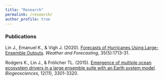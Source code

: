 ```yaml
---
title: "Research"
permalink: /research/
author_profile: true
---
```


### Publications

Lin J., Emanuel K., & Vigh J. (2020). [Forecasts of Hurricanes Using Large-Ensemble Outputs](https://journals.ametsoc.org/waf/article/35/5/1713/348622/Forecasts-of-Hurricanes-Using-Large-Ensemble). *Weather and Forecasting*, 35(5):1713-31.

Rodgers K., Lin J., & Frölicher TL. (2015). [Emergence of multiple ocean ecosystem drivers in a large ensemble suite with an Earth system model](https://www.research-collection.ethz.ch/handle/20.500.11850/101963). *Biogeosciences*, 12(11), 3301-3320.
